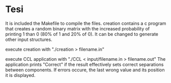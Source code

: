 # Tesi
 
It is included the Makefile to compile the files.
creation contains a c program that creates a random binary matrix with the increased probability of printing 1 than 0 (80% of 1 and 20% of 0). It can be changed to generate other input structures.

execute creation with "./creation > filename.in"

execute CCL application with "./CCL < input/filename.in > filename.out"
The application prints "Correct" if the result effectively sets correct separations between components. If errors occure, the last wrong value and its position it is displayed.